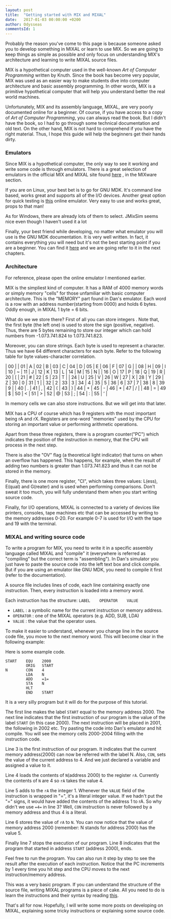 ```yaml
---
layout: post
title:  "Getting started with MIX and MIXAL"
date:   2017-01-03 00:00:00 +0200
author: Odysseas
commentsId: 1
---
```


Probably the reason you've come to this page is because someone asked you to develop something in MIXAL or learn to use MIX. So we are going to keep things as simple as possible and only focus on understanding MIX's architecture and learning to write MIXAL source files.

MIX is a hypothetical computer used in the well-known _Art of Computer Programming_ written by Knuth. Since the book has become very popular, MIX was used as an easier way to make students dive into computer architecture and basic assembly programming. In other words, MIX is a primitive hypothetical computer that will help you understand better the real world machines.

Unfortunately, MIX and its assembly language, MIXAL, are very poorly documented online for a beginner. Of course, if you have access to a copy of _Art of Computer Programming_, you can always read the book. But I didn't have the book, so I had to go through some technical documentation and old text. On the other hand, MIX is not hard to comprehend if you have the right material. Thus, I hope this guide will help the beginners get their hands dirty.

### Emulators
Since MIX is a hypothetical computer, the only way to see it working and write some code is through emulators. There is a great selection of emulators in the official MIX and MIXAL site found <a href="http://www-cs-faculty.stanford.edu/~uno/taocp.html" target="_blank">here</a> , in the MIXware section.

If you are on Linux, your best bet is to go for GNU MDK. It's command line based, works great and supports all of the I/O devices. Another great option for quick testing is <a href="http://www.recreationalmath.com/mixal/" target="_blank">this</a> online emulator. Very easy to use and works great, props to that man!

As for Windows, there are already lots of them to select. JMixSim seems nice even though I haven't used it a lot

Finally, your best friend while developing, no matter what emulator you will use is the GNU MDK documentation. It is very well written. In fact, it contains everything you will need but it's not the best starting point if you are a beginner. You can find it <a href="https://www.gnu.org/software/mdk/manual/" target="_blank">here</a> and we are going refer to it in the next chapters.

### Architecture
For reference, please open the online emulator I mentioned earlier.

MIX is the simpliest kind of computer. It has a RAM of 4000 memory words or simply memory "cells" for those unfamiliar with basic computer architecture. This is the "MEMORY" part found in Dan's emulator. Each word is a row with an address number(starting from 0000) and holds 6 bytes. Oddly enough, in MIXAL 1 byte = 6 bits.

What do we we store there? First of all you can store integers . Note that, the first byte (the left one) is used to store the sign (positive, negative). Thus, there are 5 bytes remaining to store our integer which can hold numbers from -1.073.741.824 to 1.073.741.823.

Moreover, you can store strings. Each byte is used to represent a character. Thus we have 64 different characters for each byte. Refer to the following table for byte values-character correlation.


| 00 |    | 01 |  A | 02 |  B | 03 | C | 04 |  D | 05 |  E | 06 |  F | 07 | G |
| 08 |  H | 09 |  I | 10 |  ~ | 11 | J | 12 |  K | 13 |  L | 14 |  M | 15 | N |
| 16 |  O | 17 |  P | 18 |  Q | 19 | R | 20 |  [ | 21 |  # | 22 |  S | 23 | T |
| 24 |  U | 25 |  V | 26 |  W | 27 | X | 28 |  Y | 29 |  Z | 30 |  0 | 31 | 1 |
| 32 |  2 | 33 |  3 | 34 |  4 | 35 | 5 | 36 |  6 | 37 |  7 | 38 |  8 | 39 | 9 |
| 40 |  . | 41 |  , | 42 |  ( | 43 | ) | 44 |  + | 45 |  - | 46 |  * | 47 | / |
| 48 |  = | 49 |  $ | 50 |  < | 51 | > | 52 |  @ | 53 |  ; | 54 |  : | 55 | ’ |

In memory cells we can also store instructions. But we will get into that later.

MIX has a CPU of course which has 9 registers with the most important being rA and rX. Registers are one-word "memories" used by the CPU for storing an important value or performing arithmetic operations.

Apart from these three registers, there is a program counter("PC") which indicates the position of the instruction in memory, that the CPU will process in the next step.

There is also the "OV" flag (a theoretical light indicator) that turns on when an overflow has happened. This happens, for example, when the result of adding two numbers is greater than 1.073.741.823 and thus it can not be stored in the memory.

Finally, there is one more register, "CI", which takes three values: L(ess), E(qual) and G(reater) and is used when performing comparisons.
Don't sweat it too much, you will fully understand them when you start writing source code.

Finally, for I/O operations, MIXAL is connected to a variety of devices like printers, consoles, tape machines etc that can be accessed by writing to the memory addresses 0-20. For example 0-7 is used for I/O with the tape and 19 with the terminal.

### MIXAL and writing source code
To write a program for MIX, you need to write it in a specific assembly language called MIXAL and "compile" it (everywhere is referred as "compiling" but the correct term is "assembling"). In Dan's simulator you just have to paste the source code into the left text box and click compile. But if you are using an emulator like GNU MDK, you need to compile it first (refer to the documentation).

A source file includes lines of code, each line containing exactly one instruction. Then, every instruction is loaded into a memory word.

Each instruction has the structure:
``` LABEL    OPERATOR    VALUE ```
 - `LABEL` : a symbolic name for the current instruction or memory address.
 - `OPERATOR` : one of the MIXAL operators (e.g. ADD, SUB, LDA)
 - `VALUE` : the value that the operator uses.

To make it easier to understand, whenever you change line in the source code file, you move to the next memory word. This will become clear in the following example:

Here is some example code.
```
START    EQU    2000         
         ORIG   START        
N        CON    4            
         LDA    N            
         ADD    =1=          
         STA    N            
         HLT                 
         END    START       
```

It is a very silly program but it will do for the purpose of this tutorial.

The first line makes the label `START` equal to the memory address 2000. The next line indicates that the first instruction of our program is the value of the label `START` (in this case 2000). The next instruction will be placed in 2001, the following in 2002 etc. Try pasting the code into Dan's emulator and hit compile. You will see the memory cells 2000-2004 filling with the instruction code.

Line 3 is the first instruction of our program. It indicates that the current memory address(2000) can now be referred with the label N. Also, `CON`, sets the value of the current address to 4. And we just declared a variable and assigned a value to it.

Line 4 loads the contents of `N`(address 2000) to the register `rA`. Currently the contents of `N` are 4 so `rA` takes the value 4.

Line 5 adds to the `rA` the integer 1. Whenever the `VALUE` field of the instruction is wrapped in "=", it's a literal integer value. If we hadn't put the "=" signs, it would have added the contents of the address 1 to rA.
So why didn't we use `=4=` in line 3? Well, `CON` instruction is never followed by a memory address and thus 4 is a literal.

Line 6 stores the value of `rA` to `N`. You can now notice that the value of memory address 2000 (remember: N stands for address 2000) has the value 5.

Finally line 7 stops the execution of our program. Line 8 indicates that the program that started in address `START` (address 2000), ends.

Feel free to run the program. You can also run it step by step to see the result after the execution of each instruction. Notice that the PC increments by 1 every time you hit step and the CPU moves to the next instruction/memory address.

This was a very basic program. If you can understand the structure of the source file, writing MIXAL programs is a piece of cake. All you need to do is learn the instructions and their syntax by reading <a href="https://www.gnu.org/software/mdk/manual/html_node/MIX-instruction-set.html#MIX-instruction-set" target="_blank">this</a>.

That's all for now. Hopefully, I will write some more posts on developing on MIXAL, explaining some tricky instructions or explaining some source code.
